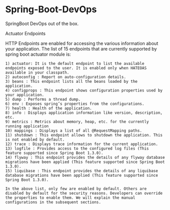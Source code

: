 # Spring-Boot-DevOps
SpringBoot DevOps out of the box.

Actuator Endpoints

HTTP Endpoints are enabled for accessing the various information about your application. The list of 15 endpoints that are currently supported by spring boot actuator module is:

    1) actuator: It is the default endpoint to list the available endpoints exposed to the user. It is enabled only when HATEOAS available in your classpath.
    2) autoconfig : Report on auto-configuration details.
    3) beans : This endpoint lists all the beans loaded by the application.
    4) configprops : This endpoint shows configuration properties used by your application.
    5) dump : Performs a thread dump.
    6) env : Exposes spring’s properties from the configurations.
    7) health : Health of the application.
    8) info : Displays application information like version, description, etc.
    9) metrics : Metrics about memory, heap, etc. for the currently running application
    10) mappings : Displays a list of all @RequestMapping paths.
    11) shutdown : This endpoint allows to shutdown the application. This is not enabled by default.
    12) trace : Displays trace information for the current application.
    13) logfile : Provides access to the configured log files (This feature supported since Spring Boot 1.3.0).
    14) flyway : This endpoint provides the details of any flyway database migrations have been applied (This feature supported since Spring Boot 1.3.0).
    15) liquibase : This endpoint provides the details of any liquibase database migrations have been applied (This feature supported since Spring Boot 1.3.0).
    
    In the above list, only few are enabled by default. Others are disabled by default for the security reasons. Developers can override the properties to enable them. We will explain the manual configurations in the subsequent sections.
